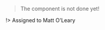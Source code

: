> The component is not done yet!

!> Assigned to Matt O'Leary

<!-- ## Usage

## Anatomy

## Custom Logo

## Default

## Element Title

## Text Title

## Specs -->